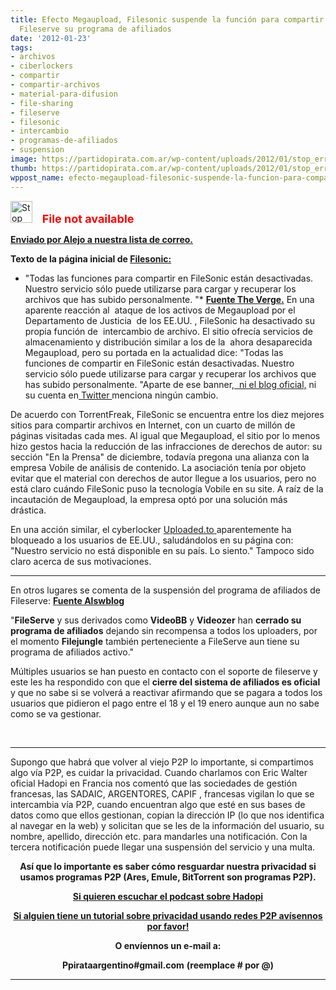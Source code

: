 ```yaml
---
title: Efecto Megaupload, Filesonic suspende la función para compartir archivos y
  Fileserve su programa de afiliados
date: '2012-01-23'
tags:
- archivos
- ciberlockers
- compartir
- compartir-archivos
- material-para-difusion
- file-sharing
- fileserve
- filesonic
- intercambio
- programas-de-afiliados
- suspension
image: https://partidopirata.com.ar/wp-content/uploads/2012/01/stop_error.gif
thumb: https://partidopirata.com.ar/wp-content/uploads/2012/01/stop_error.gif
wppost_name: efecto-megaupload-filesonic-suspende-la-funcion-para-compartir-archivos-y-fileserve-su-programa-de-afiliados
---
```


<a href="https://partidopirata.com.ar/wp-content/uploads/2012/01/stop_error.gif"><img class="size-full wp-image-2899 alignleft" title="stop_error" src="https://partidopirata.com.ar/wp-content/uploads/2012/01/stop_error.gif" alt="Stop" width="35" height="35" /></a>    <strong><span style="color: red; font-size: large;">File not available</span></strong>

<strong><a href="http://lists.partidopirata.com.ar/pipermail/general-partidopirata.com.ar/2012-January/014483.html" target="_blank">Enviado por Alejo a nuestra lista de correo.</a></strong>

<strong>Texto de la página inicial de <a href="http://www.filesonic.com/" target="_blank">Filesonic:</a></strong>

* "Todas las funciones para compartir en FileSonic están desactivadas. Nuestro servicio sólo puede utilizarse para cargar y recuperar los archivos que has subido personalmente. "*
<strong><a href="http://www.theverge.com/2012/1/22/2726131/in-wake-of-megaupload-arrests-filesonic-shutters-file-sharing-service" target="_blank">Fuente The Verge.</a></strong>
En una aparente reacción al  ataque de los activos de Megaupload por el  Departamento de Justicia  de los EE.UU. , FileSonic ha desactivado su propia función de  intercambio de archivo. El sitio ofrecía servicios de almacenamiento y distribución similar a los de la  ahora desaparecida Megaupload, pero su portada en la actualidad dice: "Todas las funciones de compartir en FileSonic están desactivadas. Nuestro servicio sólo puede utilizarse para cargar y recuperar los archivos que has subido personalmente. "Aparte de ese banner,<a href="http://blog.filesonic.com/" target="_blank">  ni el blog oficial,</a> ni su cuenta en<a href="https://twitter.com/#!/FileSonic" target="_blank"> Twitter </a>menciona ningún cambio.

De acuerdo con TorrentFreak, FileSonic se encuentra entre los diez mejores sitios para compartir archivos en Internet, con un cuarto de millón de páginas visitadas cada mes. Al igual que Megaupload, el sitio por lo menos hizo gestos hacia la reducción de las infracciones de derechos de autor: su sección "En la Prensa" de diciembre, todavía pregona una alianza con la empresa Vobile de análisis de contenido. La asociación tenía por objeto evitar que el material con derechos de autor llegue a los usuarios, pero no está claro cuándo FileSonic puso la tecnología Vobile en su site. A raíz de la incautación de Megaupload, la empresa optó por una solución más drástica.

En una acción similar, el cyberlocker <a href="http://www.uploaded.to/" target="_blank">Uploaded.to </a>aparentemente ha bloqueado a los usuarios de EE.UU., saludándolos en su página con: "Nuestro servicio no está disponible en su país. Lo siento." Tampoco sido claro acerca de sus motivaciones.

<hr />

En otros lugares se comenta de la suspensión del programa de afiliados de Fileserve:
<strong><a href="http://alswblog.org/2012/01/21/fileserve-entra-en-panico-y-cierra-su-programa-de-afiliados-e-inicia-el-borrado-masivo-de-archivos-con-copying/" target="_blank">Fuente Alswblog</a></strong>

"<strong>FileServe</strong> y sus derivados como <strong>VideoBB</strong> y <strong>Videozer</strong> han <strong>cerrado su programa de afiliados</strong> dejando sin recompensa a todos los uploaders, por el momento <strong>Filejungle</strong> también perteneciente a FileServe aun tiene su programa de afiliados activo."

Múltiples usuarios se han puesto en contacto con el soporte de fileserve y este les ha respondido con que el <strong>cierre del sistema de afiliados es oficial</strong> y que no sabe si se volverá a reactivar afirmando que se pagara a todos los usuarios que pidieron el pago entre el 18 y el 19 enero aunque aun no sabe como se va gestionar.

&nbsp;

<hr />

Supongo que habrá que volver al viejo P2P lo importante, si compartimos algo vía P2P, es cuidar la privacidad.
Cuando charlamos con Eric Walter oficial Hadopi en Francia nos comentó que las sociedades de gestión francesas, las SADAIC, ARGENTORES, CAPIF , francesas vigilan lo que se intercambia vía P2P, cuando encuentran algo que esté en sus bases de datos como que ellos gestionan, copian la dirección IP (lo que nos identifica al navegar en la web) y solicitan que se les de la información del usuario, su nombre, apellido, dirección etc. para mandarles una notificación.
Con la tercera notificación puede llegar una suspensión del servicio y una multa.
<p style="text-align: center;"><strong>Así que lo importante es saber cómo resguardar nuestra privacidad si usamos programas P2P (Ares, Emule, BitTorrent son programas P2P).</strong></p>
<p style="text-align: center;"><strong><a href="https://partidopirata.com.ar/2648/ahora-que-se-viene-la-criminalizacion-como-es-hadopi-en-francia-podcast">Si quieren escuchar el podcast sobre Hadopi</a></strong></p>
<p style="text-align: center;"><strong><a href="https://partidopirata.com.ar/contacto">Si alguien tiene un tutorial sobre privacidad usando redes P2P avísennos por favor!</a></strong></p>
<p style="text-align: center;"><strong>O envíennos un e-mail a:</strong></p>
<p style="text-align: center;"><strong>Ppirataargentino#gmail.com</strong>
<strong> (reemplace # por @)</strong></p>


<hr />
